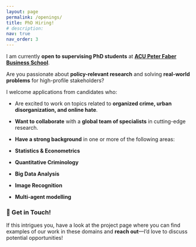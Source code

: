 ```yaml
---
layout: page
permalink: /openings/
title: PhD Hiring!
# description: 
nav: true
nav_order: 3
---
```


 
I am currently **open to supervising PhD students** at **[ACU Peter Faber Business School](https://www.acu.edu.au)**.


Are you passionate about **policy-relevant research** and solving **real-world problems** for high-profile stakeholders?

I welcome applications from candidates who:
- Are excited to work on topics related to **organized crime, urban disorganization, and online hate**.
- **Want to collaborate** with a **global team of specialists** in cutting-edge research.
- **Have a strong background** in one or more of the following areas:

- **Statistics & Econometrics**  
- **Quantitative Criminology**  
- **Big Data Analysis**  
- **Image Recognition**  
- **Multi-agent modelling**  

### 📩 Get in Touch!
If this intrigues you, have a look at the project page where you can find examples of our work in these domains and **reach out**—I’d love to discuss potential opportunities!